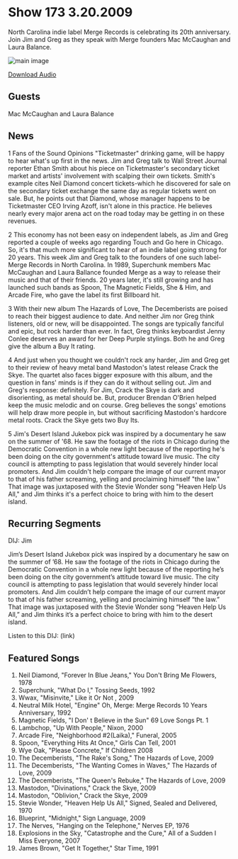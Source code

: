 # Show 173 3.20.2009
North Carolina indie label Merge Records is celebrating its 20th anniversary. Join Jim and Greg as they speak with Merge founders Mac McCaughan and Laura Balance.

![main image](http://www.soundopinions.org/images/mergerecords.jpg)

[Download Audio](http://audio.soundopinions.org/streams/2009/03/so_20090320.m3u)

## Guests
Mac McCaughan and Laura Balance

## News
1 Fans of the Sound Opinions "Ticketmaster" drinking game, will be happy to hear what's up first in the news. Jim and Greg talk to Wall Street Journal reporter Ethan Smith about his piece on Ticketmaster's secondary ticket market and artists' involvement with scalping their own tickets. Smith's example cites Neil Diamond concert tickets-which he discovered for sale on the secondary ticket exchange the same day as regular tickets went on sale. But, he points out that Diamond, whose manager happens to be Ticketmaster CEO Irving Azoff, isn't alone in this practice. He believes nearly every major arena act on the road today may be getting in on these revenues.

2 This economy has not been easy on independent labels, as Jim and Greg reported a couple of weeks ago regarding Touch and Go here in Chicago. So, it's that much more significant to hear of an indie label going strong for 20 years. This week Jim and Greg talk to the founders of one such label-Merge Records in North Carolina. In 1989, Superchunk members Mac McCaughan and Laura Ballance founded Merge as a way to release their music and that of their friends. 20 years later, it's still growing and has launched such bands as Spoon, The Magnetic Fields, She & Him, and Arcade Fire, who gave the label its first Billboard hit.

3 With their new album The Hazards of Love, The Decemberists are poised to reach their biggest audience to date. And neither Jim nor Greg think listeners, old or new, will be disappointed. The songs are typically fanciful and epic, but rock harder than ever. In fact, Greg thinks keyboardist Jenny Conlee deserves an award for her Deep Purple stylings. Both he and Greg give the album a Buy It rating.

4 And just when you thought we couldn't rock any harder, Jim and Greg get to their review of heavy metal band Mastodon's latest release Crack the Skye. The quartet also faces bigger exposure with this album, and the question in fans' minds is if they can do it without selling out. Jim and Greg's response: definitely. For Jim, Crack the Skye is dark and disorienting, as metal should be. But, producer Brendan O'Brien helped keep the music melodic and on course. Greg believes the songs' emotions will help draw more people in, but without sacrificing Mastodon's hardcore metal roots. Crack the Skye gets two Buy Its.

5 Jim's Desert Island Jukebox pick was inspired by a documentary he saw on the summer of '68. He saw the footage of the riots in Chicago during the Democratic Convention in a whole new light because of the reporting he's been doing on the city government's attitude toward live music. The city council is attempting to pass legislation that would severely hinder local promoters. And Jim couldn't help compare the image of our current mayor to that of his father screaming, yelling and proclaiming himself "the law." That image was juxtaposed with the Stevie Wonder song "Heaven Help Us All," and Jim thinks it's a perfect choice to bring with him to the desert island.



## Recurring Segments
DIJ: Jim

Jim’s Desert Island Jukebox pick was inspired by a documentary he saw on the summer of ’68. He saw the footage of the riots in Chicago during the Democratic Convention in a whole new light because of the reporting he’s been doing on the city government’s attitude toward live music. The city council is attempting to pass legislation that would severely hinder local promoters. And Jim couldn’t help compare the image of our current mayor to that of his father screaming, yelling and proclaiming himself “the law.” That image was juxtaposed with the Stevie Wonder song “Heaven Help Us All,” and Jim thinks it’s a perfect choice to bring with him to the desert island.

Listen to this DIJ: (link)

## Featured Songs
1. Neil Diamond, "Forever In Blue Jeans," You Don't Bring Me Flowers, 1978
2. Superchunk, "What Do I," Tossing Seeds, 1992
3. Wwax, "Misinvite," Like it Or Not , 2009
4. Neutral Milk Hotel, "Engine" Oh, Merge: Merge Records 10 Years Anniversary, 1992
5. Magnetic Fields, "I Don' t Believe in the Sun" 69 Love Songs Pt. 1
6. Lambchop, "Up With People," Nixon, 2000
7. Arcade Fire, "Neighborhood #2(Laika)," Funeral, 2005
8. Spoon, "Everything Hits At Once," Girls Can Tell, 2001
9. Wye Oak, "Please Concrete," If Children 2008
10. The Decemberists, "The Rake's Song," The Hazards of Love, 2009
11. The Decemberists, "The Wanting Comes in Waves," The Hazards of Love, 2009
12. The Decemberists, "The Queen's Rebuke," The Hazards of Love, 2009
13. Mastodon, "Divinations," Crack the Skye, 2009
14. Mastodon, "Oblivion," Crack the Skye, 2009
15. Stevie Wonder, "Heaven Help Us All," Signed, Sealed and Delivered, 1970
16. Blueprint, "Midnight," Sign Language, 2009
17. The Nerves, "Hanging on the Telephone," Nerves EP, 1976
18. Explosions in the Sky, "Catastrophe and the Cure," All of a Sudden I Miss Everyone, 2007
19. James Brown, "Get It Together," Star Time, 1991
